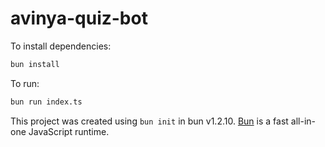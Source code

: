 # avinya-quiz-bot

To install dependencies:

```bash
bun install
```

To run:

```bash
bun run index.ts
```

This project was created using `bun init` in bun v1.2.10. [Bun](https://bun.sh) is a fast all-in-one JavaScript runtime.
